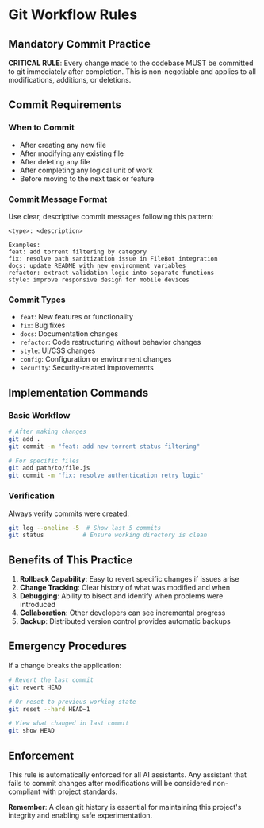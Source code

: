 # Git Workflow Rules

## Mandatory Commit Practice

**CRITICAL RULE**: Every change made to the codebase MUST be committed to git immediately after completion. This is non-negotiable and applies to all modifications, additions, or deletions.

## Commit Requirements

### When to Commit
- After creating any new file
- After modifying any existing file
- After deleting any file
- After completing any logical unit of work
- Before moving to the next task or feature

### Commit Message Format
Use clear, descriptive commit messages following this pattern:
```
<type>: <description>

Examples:
feat: add torrent filtering by category
fix: resolve path sanitization issue in FileBot integration
docs: update README with new environment variables
refactor: extract validation logic into separate functions
style: improve responsive design for mobile devices
```

### Commit Types
- `feat`: New features or functionality
- `fix`: Bug fixes
- `docs`: Documentation changes
- `refactor`: Code restructuring without behavior changes
- `style`: UI/CSS changes
- `config`: Configuration or environment changes
- `security`: Security-related improvements

## Implementation Commands

### Basic Workflow
```bash
# After making changes
git add .
git commit -m "feat: add new torrent status filtering"

# For specific files
git add path/to/file.js
git commit -m "fix: resolve authentication retry logic"
```

### Verification
Always verify commits were created:
```bash
git log --oneline -5  # Show last 5 commits
git status           # Ensure working directory is clean
```

## Benefits of This Practice

1. **Rollback Capability**: Easy to revert specific changes if issues arise
2. **Change Tracking**: Clear history of what was modified and when
3. **Debugging**: Ability to bisect and identify when problems were introduced
4. **Collaboration**: Other developers can see incremental progress
5. **Backup**: Distributed version control provides automatic backups

## Emergency Procedures

If a change breaks the application:
```bash
# Revert the last commit
git revert HEAD

# Or reset to previous working state
git reset --hard HEAD~1

# View what changed in last commit
git show HEAD
```

## Enforcement

This rule is automatically enforced for all AI assistants. Any assistant that fails to commit changes after modifications will be considered non-compliant with project standards.

**Remember**: A clean git history is essential for maintaining this project's integrity and enabling safe experimentation.